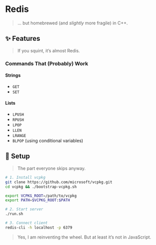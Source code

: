 # Redis

> ... but homebrewed (and _slightly_ more fragile) in C++.

## ✨ Features

> If you squint, it’s almost Redis.

### Commands That (Probably) Work

#### Strings
* `GET`
* `SET`

#### Lists
* `LPUSH`
* `RPUSH`
* `LPOP`
* `LLEN`
* `LRANGE`
* `BLPOP` (using conditional variables)

## 🚧 Setup

> The part everyone skips anyway.

```bash
# 1. Install vcpkg
git clone https://github.com/microsoft/vcpkg.git
cd vcpkg && ./bootstrap-vcpkg.sh

export VCPKG_ROOT=/path/to/vcpkg
export PATH=$VCPKG_ROOT:$PATH

# 2. Start server
./run.sh

# 3. Connect client
redis-cli -h localhost -p 6379
```

> Yes, I am reinventing the wheel. But at least it’s not in JavaScript.

